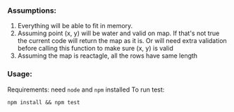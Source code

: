 ### Assumptions:
1. Everything will be able to fit in memory.
2. Assuming point (x, y) will be water and valid on map. If that's not true the current code will return the map as it is. Or will need extra validation before calling this function to make sure (x, y) is valid
3. Assuming the map is reactagle, all the rows have same length

### Usage:
Requirements: need `node` and `npm` installed
To run test:
```
npm install && npm test
```